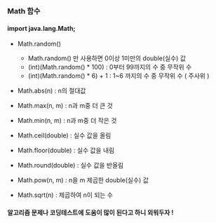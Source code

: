 ### Math 함수

#### import java.lang.Math;

* Math.random() 
  - Math.random() 만 사용하면 0이상 1미만의 double(실수) 값
  - (int)(Math.random() * 100) : 0부터 99까지의 수 중 무작위 수
  - (int)(Math.random() * 6) + 1 : 1~6 까지의 수 중 무작위 수 ( 주사위 )

* Math.abs(n) : n의 절대값
* Math.max(n, m) : n과 m중 더 큰 것
* Math.min(n, m) : n과  m중 더 작은 것
* Math.ceil(double) : 실수 값을 올림
* Math.floor(double) : 실수 값을 내림
* Math.round(double) : 실수 값을 반올림
* Math.pow(n, m) : n을 m 제곱한 double(실수) 값 
* Math.sqrt(n) : 제곱하여 n이 되는 수



#### 알고리즘 문제나 코딩테스트에 도움이 많이 된다고 하니 외워두자 !
